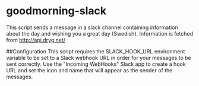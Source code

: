 # goodmorning-slack
This script sends a message in a slack channel containing information about the day and wishing you a great day (Swedish). Information is fetched from http://api.dryg.net/

##Configuration
This script requires the SLACK_HOOK_URL environment variable to be set to a Slack webhook URL in order for your messages to be sent correctly. Use the "Incoming WebHooks" Slack app to create a hook URL and set the icon and name that will appear as the sender of the messages.

